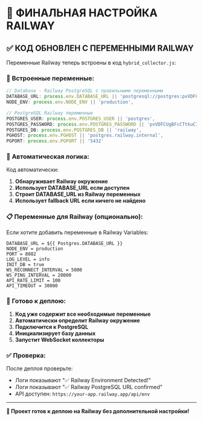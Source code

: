 # 🚀 ФИНАЛЬНАЯ НАСТРОЙКА RAILWAY

## ✅ **КОД ОБНОВЛЕН С ПЕРЕМЕННЫМИ RAILWAY**

Переменные Railway теперь встроены в код `hybrid_collector.js`:

### 🔧 **Встроенные переменные:**

```javascript
// Database - Railway PostgreSQL с правильными переменными
DATABASE_URL: process.env.DATABASE_URL || 'postgresql://postgres:pvVDFCUgBFcCTtkuCIgyeqcFlbUvXNtt@postgres.railway.internal:5432/railway',
NODE_ENV: process.env.NODE_ENV || 'production',

// PostgreSQL Railway переменные
POSTGRES_USER: process.env.POSTGRES_USER || 'postgres',
POSTGRES_PASSWORD: process.env.POSTGRES_PASSWORD || 'pvVDFCUgBFcCTtkuCIgyeqcFlbUvXNtt',
POSTGRES_DB: process.env.POSTGRES_DB || 'railway',
PGHOST: process.env.PGHOST || 'postgres.railway.internal',
PGPORT: process.env.PGPORT || '5432'
```

### 🎯 **Автоматическая логика:**

Код автоматически:
1. **Обнаруживает Railway окружение**
2. **Использует DATABASE_URL если доступен**
3. **Строит DATABASE_URL из Railway переменных**
4. **Использует fallback URL если ничего не найдено**

### 📋 **Переменные для Railway (опционально):**

Если хотите добавить переменные в Railway Variables:

```
DATABASE_URL = ${{ Postgres.DATABASE_URL }}
NODE_ENV = production
PORT = 8082
LOG_LEVEL = info
INIT_DB = true
WS_RECONNECT_INTERVAL = 5000
WS_PING_INTERVAL = 20000
API_RATE_LIMIT = 100
API_TIMEOUT = 30000
```

### 🚀 **Готово к деплою:**

1. **Код уже содержит все необходимые переменные**
2. **Автоматически определит Railway окружение**
3. **Подключится к PostgreSQL**
4. **Инициализирует базу данных**
5. **Запустит WebSocket коллекторы**

### ✅ **Проверка:**

После деплоя проверьте:
- Логи показывают "✅ Railway Environment Detected!"
- Логи показывают "✅ Railway PostgreSQL URL confirmed"
- API доступен: `https://your-app.railway.app/api/env`

---
**🚀 Проект готов к деплою на Railway без дополнительной настройки!** 